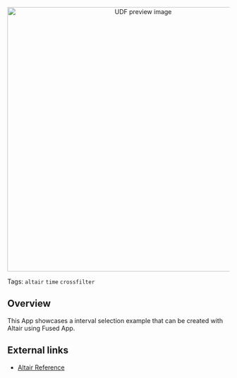 <!--fused:preview-->
<p align="center"><img src="https://fused-magic.s3.amazonaws.com/thumbnails/apps-public/Interval_Selection_Example.png" width="600" alt="UDF preview image"></p>

<!--fused:tags-->
Tags: `altair` `time` `crossfilter`

<!--fused:readme-->
## Overview

This App showcases a interval selection
example that can be created with Altair using Fused App.

## External links

- [Altair Reference](https://altair-viz.github.io/gallery/interval_selection.html)
